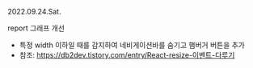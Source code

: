 2022.09.24.Sat.

report 그래프 개선

- 특정 width 이하일 때를 감지하여 네비게이션바를 숨기고 햄버거 버튼을 추가
- 참조: https://db2dev.tistory.com/entry/React-resize-이벤트-다루기
